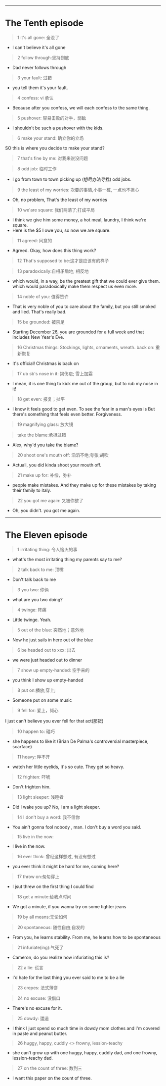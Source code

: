 
---


# The Tenth episode

> 1 it's all gone: 全没了

- I can't believe it's all gone

> 2 follow through:坚持到底

- Dad never follows through

> 3 your fault: 过错

- you tell them it's your fault.

> 4 confess: vi 承认

- Because after you confess, we will each confess to the same thing.

> 5 pushover: 容易击败的对手，弱敌

- I shouldn't be such a pushover with the kids.

> 6 make your stand: 确立你的立场

SO this is where you decide to make your stand?

> 7 that's fine by me: 对我来说没问题

> 8 odd job: 临时工作

- I go from town to town picking up (想尽办法寻找) odd jobs.

> 9 the least of my worries: 次要的事情,小事一桩, 一点也不担心

- Oh, no problem, That's the least of my worries

> 10 we'are square:  我们两清了;打成平局

- I think we give him some money, a hot meal, laundry, I think we're square.
- Here is the $5 I owe you, so now we are square.

> 11 agreed: 同意的

- Agreed. Okay, how does this thing work?

> 12 That's supposed to be:这才是应该有的样子

> 13 paradoxically:自相矛盾地; 相反地 

- which would, in a way, be the greatest gift that we could ever give them. which would paradoxically make them respect us even more.

> 14 noble of you: 值得赞许

- That is very noble of you to care about the family, but you still smoked and lied. That's really bad.

> 15 be grounded: 被禁足

- Starting December 26, you are grounded for a full week and that includes New Year's Eve.

> 16 Christmas things:  Stockings, lights, ornaments, wreath.
>    back on: 重新恢复

- It's official! Christmas is back on

> 17 ub sb's nose in it: 揭伤疤; 雪上加霜

- I mean, it is one thing to kick me out of the group, but to rub my nose in it!

> 18 get even: 报复；扯平

- I know it feels good to get even. To see the fear in a man's eyes is But there's something that feels even better. Forgiveness.

> 19 magnifying glass: 放大镜

> take the blame:承担过错

- Alex, why'd you take the blame?

> 20 shoot one's mouth off: 滔滔不绝;夸张;胡吹

- Actuall, you did kinda shoot your mouth off.

> 21 make up for: 补偿，弥补

- people make mistakes. And they make up for these mistakes by taking their family to italy.

> 22 you got me again: 又被你整了

- Oh, you didn't. you got me again.

---

# The Eleven episode

> 1 irritating thing: 令人恼火的事
 
- what's the most irritating thing my parents say to me?

> 2 talk back to me: 顶嘴

- Don't talk back to me

> 3 you two: 你俩

- what are you two doing?

> 4 twinge: 阵痛

- Little twinge. Yeah.

> 5 out of the blue: 突然地；意外地

- Now he just sails in here out of the blue

> 6 be headed out to xxx: 出去 

- we were just headed out to dinner

> 7 show up empty-handed: 空手来的

- you think I show up empty-handed

> 8 put on:播放;穿上;

- Someone put on some music

> 9 fell for: 爱上，倾心

I just can't believe you ever fell for that act(那货)

> 10 happen to: 碰巧

- she happens to like it (Brian De Palma's controversial masterpiece, scarface)

> 11 heavy: 睁不开

- watch her little eyelids, It's so cute. They get so heavy.

> 12 frighten: 吓唬

- Don't frighten him.

> 13 light sleeper: 浅睡者

- Did I wake you up? No, I am a light sleeper.

> 14  I don't buy a word: 我不信你

- You ain't gonna fool nobody , man. I don't buy a word you said.

> 15 live in the now:

- I live in the now.

> 16 ever think: 曾经这样想过, 有没有想过

- you ever think it might be hard for me, coming here?

> 17 throw on:匆匆穿上

- I jsut threw on the first thing I could find

> 18 get a minute:给我点时间

- We got a minute, if you wanna try on some tighter jeans

> 19 by all means:无论如何

> 20 spontaneous:  随性自由;自发的

- From you, he learns stability. From me, he learns how to be spontaneous

> 21 infuriate(ing):气死了

- Cameron, do you realize how infuriating this is? 

> 22 a lie: 谎言

- I'd hate for the last thing you ever said to me to be a lie

> 23 crepes: 法式薄饼

> 24 no excuse: 没借口 

- There's no excuse for it.

> 25 dowdy: 邋遢

- I think I just spend so much time in dowdy mom clothes and I'm covered in paste and peanut butter.

> 26 huggy, happy, cuddly <> frowny, lession-teachy

- she can't grow up with one huggy, happy, cuddly dad, and one frowny, lession-teachy dad.

> 27 on the count of three: 数到三

- I want this paper on the count of three. 
















